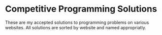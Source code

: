 # Competitive Programming Solutions

These are my accepted solutions to programming problems on various websites. All solutions are sorted by website and named appropriatly.
